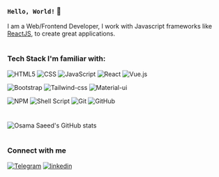### ```Hello, World!``` 👋

I am a Web/Frontend Developer, I work with Javascript frameworks like [ReactJS](https://beta.reactjs.org/), to create great applications.
#
### Tech Stack I'm familiar with:

![HTML5](https://img.shields.io/badge/html5-%23E34F26.svg?style=for-the-badge&logo=html5&logoColor=white)
![CSS](https://img.shields.io/badge/css3-%231572B6.svg?style=for-the-badge&logo=css3&logoColor=white)
![JavaScript](https://img.shields.io/badge/JavaScript-yellow?style=for-the-badge&logo=javascript&logoColor=white)
![React](https://img.shields.io/badge/react-%2320232a.svg?style=for-the-badge&logo=react&logoColor=white)
![Vue.js](https://img.shields.io/badge/vuejs-%2335495e.svg?style=for-the-badge&logo=vuedotjs&logoColor=white)

![Bootstrap](https://img.shields.io/badge/bootstrap-%23563D7C.svg?style=for-the-badge&logo=bootstrap&logoColor=white)
![Tailwind-css](https://img.shields.io/badge/Tailwind_CSS-38B2AC?style=for-the-badge&logo=tailwind-css&logoColor=white)
![Material-ui](https://img.shields.io/badge/Material--UI-0081CB?style=for-the-badge&logo=material-ui&logoColor=white)

![NPM](https://img.shields.io/badge/NPM-ffffff.svg?style=for-the-badge&logo=npm)
![Shell Script](https://img.shields.io/badge/shell_script-ffffff.svg?style=for-the-badge&logo=gnu-bash)
![Git](https://img.shields.io/badge/git-ffffff.svg?style=for-the-badge&logo=git)
![GitHub](https://img.shields.io/badge/github-ffffff.svg?style=for-the-badge&logo=github&logoColor=%23000000)

#
![Osama Saeed's GitHub stats](https://github-readme-stats.vercel.app/api/?username=osdroidi&show_icons=true&title_color=fff&icon_color=fff&text_color=9f9f9f&bg_color=151515)
#
### Connect with me

[![Telegram](https://img.shields.io/badge/Telegram-0088cc?style=for-the-badge&logo=telegram&logoColor=white)](https://t.me/dryJS)
[![linkedin](https://img.shields.io/badge/linkedin-00a0dc?style=for-the-badge&logo=linkedin&logoColor=white)](https://www.linkedin.com/in/osdroidi/)